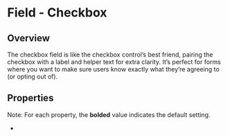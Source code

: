 # Field - Checkbox

## Overview
The checkbox field is like the checkbox control’s best friend, pairing the checkbox with a label and helper text for extra clarity. It’s perfect for forms where you want to make sure users know exactly what they’re agreeing to (or opting out of).

## Properties
Note: For each property, the **bolded** value indicates the default setting.

- 

